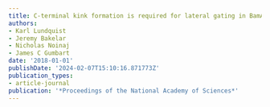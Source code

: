 ```yaml
---
title: C-terminal kink formation is required for lateral gating in BamA
authors:
- Karl Lundquist
- Jeremy Bakelar
- Nicholas Noinaj
- James C Gumbart
date: '2018-01-01'
publishDate: '2024-02-07T15:10:16.871773Z'
publication_types:
- article-journal
publication: '*Proceedings of the National Academy of Sciences*'
---
```

